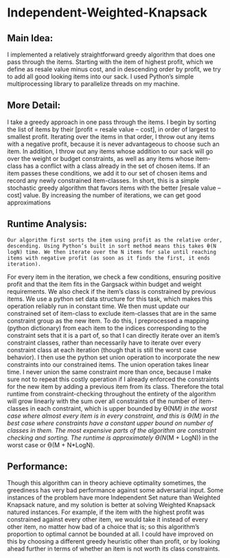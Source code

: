 # Independent-Weighted-Knapsack
## Main Idea:
I implemented a relatively straightforward greedy algorithm that does one pass through the items. Starting with the item of highest profit, which we define as resale value minus cost, and in descending order by profit, we try to add all good looking items into our sack. I used Python’s simple multiprocessing library to parallelize threads on my machine.
## More Detail:
I take a greedy approach in one pass through the items. I begin by sorting the list of items by their [profit = resale value – cost], in order of largest to smallest profit.
Iterating over the items in that order, I throw out any items with a negative profit, because it is never advantageous to choose such an item. In addition, I throw out any items whose addition to our sack will go over the weight or budget constraints, as well as any items whose item-class has a conflict with a class already in the set of chosen items. If an item passes these conditions, we add it to our set of chosen items and record any newly constrained item-classes. In short, this is a simple stochastic greedy algorithm that favors items with the better [resale value – cost] value.
By increasing the number of iterations, we can get good approximations
## Runtime Analysis:
	Our algorithm first sorts the item using profit as the relative order, descending. Using Python’s built in sort method means this takes Ѳ(N logN) time. We then iterate over the N items for sale until reaching items with negative profit (as soon as it finds the first, it ends iteration). 
For every item in the iteration, we check a few conditions, ensuring positive profit and that the item fits in the Gargsack within budget and weight requirements. We also check if the item’s class is constrained by previous items. We use a python set data structure for this task, which makes this operation reliably run in constant time. We then must update our constrained set of item-class to exclude item-classes that are in the same constraint group as the new item. To do this, I preprocessed a mapping (python dictionary) from each item to the indices corresponding to the constraint sets that it is a part of, so that I can directly iterate over an item’s constraint classes, rather than necessarily have to iterate over every constraint class at each iteration (though that is still the worst case behavior). I then use the python set union operation to incorporate the new constraints into our constrained items. The union operation takes linear time. I never union the same constraint more than once, because I make sure not to repeat this costly operation if I already enforced the constraints for the new item by adding a previous item from its class. Therefore the total runtime from constraint-checking throughout the entirety of the algorithm will grow linearly with the sum over all constraints of the number of item-classes in each constraint, which is upper bounded by Ѳ(N*M) in the worst case where almost every item is in every constraint, and this is Ѳ(M) in the best case where constraints have a constant upper bound on number of classes in them.
The most expensive parts of the algorithm are constraint checking and sorting. The runtime is approximately Ѳ(N*(M + LogN)) in the worst case or Ѳ(M + N*LogN).
## Performance: 
Though this algorithm can in theory achieve optimality sometimes, the greediness has very bad performance against some adversarial input. Some instances of the problem have more Independent Set nature than Weighted Knapsack nature, and my solution is better at solving Weighted Knapsack natured instances. For example, if the item with the highest profit was constrained against every other item, we would take it instead of every other item, no matter how bad of a choice that is; so this algorithm’s proportion to optimal cannot be bounded at all. I could have improved on this by choosing a different greedy heuristic other than profit, or by looking ahead further in terms of whether an item is not worth its class constraints.
